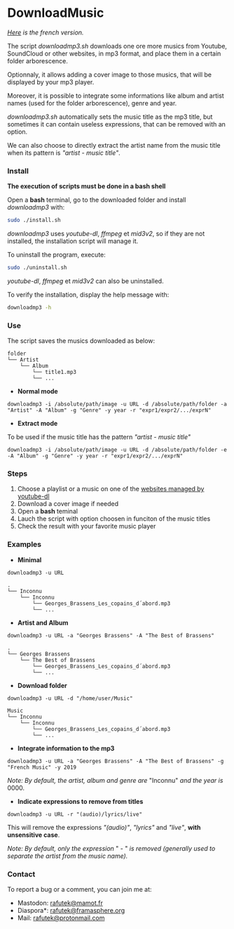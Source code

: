 # DownloadMusic

*[Here](https://framagit.org/rafu/DownloadMusic/wikis/fr) is the french version.*

The script *downloadmp3.sh* downloads one ore more musics from Youtube, SoundCloud or other websites, in mp3 format, and place them in a certain folder arborescence.

Optionnaly, it allows adding a cover image to those musics, that will be displayed by your mp3 player.

Moreover, it is possible to integrate some informations like album and artist names (used for the folder arborescence), genre and year.

*downloadmp3.sh* automatically sets the music title as the mp3 title, but sometimes it can contain useless expressions, that can be removed with an option.

We can also choose to directly extract the artist name from the music title when its pattern is *"artist - music title"*.

### Install

**The execution of scripts must be done in a bash shell**

Open a **bash** terminal, go to the downloaded folder and install *downloadmp3* with:
```bash
sudo ./install.sh
```
*downloadmp3* uses *youtube-dl*, *ffmpeg* et *mid3v2*, so if they are not installed, the installation script will manage it. 

To uninstall the program, execute:
```bash
sudo ./uninstall.sh
```
*youtube-dl*, *ffmpeg* et *mid3v2* can also be uninstalled.

To verify the installation, display the help message with:
```bash
downloadmp3 -h
```

### Use

The script saves the musics downloaded as below:
```
folder
└── Artist
    └── Album
        └── title1.mp3
        └── ...       
```

- **Normal mode**

`downloadmp3 -i /absolute/path/image -u URL -d /absolute/path/folder -a "Artist" -A "Album" -g "Genre" -y year -r "expr1/expr2/.../exprN"`

- **Extract mode**

To be used if the music title has the pattern *"artist - music title"*

`downloadmp3 -i /absolute/path/image -u URL -d /absolute/path/folder -e -A "Album" -g "Genre" -y year -r "expr1/expr2/.../exprN"`

### Steps
1. Choose a playlist or a music on one of the [websites managed by youtube-dl](https://github.com/ytdl-org/youtube-dl/tree/master/youtube_dl/extractor)
2. Download a cover image if needed
3. Open a **bash** teminal
4. Lauch the script with option choosen in funciton of the music titles
5. Check the result with your favorite music player

### Examples

- **Minimal**

`downloadmp3 -u URL`
```
.
└── Inconnu
    └── Inconnu
        └── Georges_Brassens_Les_copains_d´abord.mp3
        └── ...       
```

- **Artist and Album**

`downloadmp3 -u URL -a "Georges Brassens" -A "The Best of Brassens" `
```
.
└── Georges Brassens
    └── The Best of Brassens
        └── Georges_Brassens_Les_copains_d´abord.mp3
        └── ...       
```

- **Download folder**

`downloadmp3 -u URL -d "/home/user/Music"`
```
Music
└── Inconnu
    └── Inconnu
        └── Georges_Brassens_Les_copains_d´abord.mp3
        └── ...       
```
- **Integrate information to the mp3**

`downloadmp3 -u URL -a "Georges Brassens" -A "The Best of Brassens" -g "French Music" -y 2019`

*Note: By default, the artist, album and genre are* "Inconnu" *and the year is* 0000.

- **Indicate expressions to remove from titles**

`downloadmp3 -u URL -r "(audio)/lyrics/live"`

This will remove the expressions *"(audio)"*, *"lyrics"* and *"live"*, **with unsensitive case**.

*Note: By default, only the expression* " - " *is removed (generally used to separate the artist from the music name).*


### Contact
To report a bug or a comment, you can join me at:
- Mastodon: rafutek@mamot.fr
- Diaspora*: rafutek@framasphere.org
- Mail: rafutek@protonmail.com